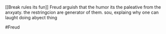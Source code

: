 [[Break rules its fun]] Freud arguish that the humor its the paleative from the anxyaty.
the restringcion are generator of them. sou, explaing why one can laught doing abyect thing

#Freud